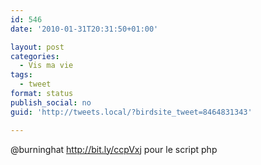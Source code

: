 ```yaml
---
id: 546
date: '2010-01-31T20:31:50+01:00'

layout: post
categories:
  - Vis ma vie
tags:
  - tweet
format: status
publish_social: no
guid: 'http://tweets.local/?birdsite_tweet=8464831343'

---
```


@burninghat http://bit.ly/ccpVxj pour le script php